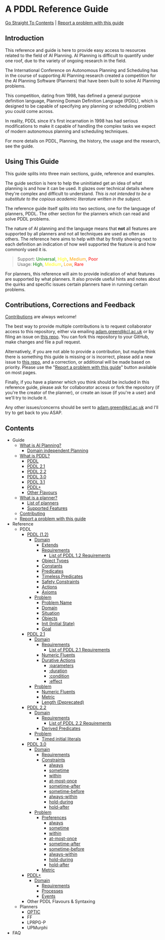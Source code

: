 # A PDDL Reference Guide
[Go Straight To Contents](#contents) | [Report a problem with this guide](https://github.com/nergmada/pddl-reference/issues/new)
## Introduction
This reference and guide is here to provide easy access to resources related to the field of AI Planning. AI Planning is difficult to quantify under one roof, due to the variety of ongoing research in the field. 

The International Conference on Autonomous Planning and Scheduling has in the course of supporting AI Planning research created a competition for the AI Planning Software (Planners) that have been built to solve AI Planning problems.

This competition, dating from 1998, has defined a general purpose definition language, Planning Domain Definition Language (PDDL), which is designed to be capable of specifying any planning or scheduling problem you could come across.

In reality, PDDL since it's first incarnation in 1998 has had serious modifications to make it capable of handling the complex tasks we expect of modern autonomous planning and scheduling techniques. 

For more details on PDDL, Planning, the history, the usage and the research, see the guide.

## Using This Guide
This guide splits into three main sections, guide, reference and examples. 

The guide section is here to help the uninitiated get an idea of what planning is and how it can be used. It glazes over technical details where they're complex and difficult to understand. *This is not intended to be a substitute to the copious academic literature written in the subject*.

The reference guide itself splits into two sections, one for the language of planners, PDDL. The other section for the planners which can read and solve PDDL problems. 

The nature of AI planning and the language means that **not** all features are supported by all planners and not all techniques are used as often as others. The reference here aims to help with that by firstly showing next to each definition an indication of how well supported the feature is and how commonly used it is.

>Support: <span style="color:green">Universal</span>, <span style="color:yellow">High</span>, <span style="color:orange">Medium</span>, <span style="color:red">Poor</span>  
Usage: <span style="color:green">High</span>, <span style="color:yellow">Medium</span>, <span style="color:orange">Low</span>, <span style="color:red">Rare</span>

For planners, this reference will aim to provide indication of what features are supported by what planners. It also provide useful hints and notes about the quirks and specific issues certain planners have in running certain problems. 

## Contributions, Corrections and Feedback
[Contributions](./guide/contributing.md) are always welcome!

The best way to provide multiple contributions is to request collaborator access to this repository, either via emailing adam.green@kcl.ac.uk or by filing an issue on [this repo](https://github.com/nergmada/pddl-reference). You can fork this repository to your GitHub, make changes and file a pull request.

Alternatively, if you are not able to provide a contribution, but maybe think there is something this guide is missing or is incorrect, please add a new issue to [this repo](https://github.com/nergmada/pddl-reference), and a correction, or additional will be made based on priority. Please use the "[Report a problem with this guide](https://github.com/nergmada/pddl-reference/issues/new)" button available on most pages.

Finally, if you have a planner which you think should be included in this reference guide, please ask for collaborator access or fork the repository (if you're the creator of the planner), or create an issue (if you're a user) and we'll try to include it.

Any other issues/concerns should be sent to adam.green@kcl.ac.uk and I'll try to get back to you ASAP.

## Contents
- Guide
    - [What is AI Planning?](./guide/whatisaip.md)
        - [Domain independent Planning](./guide/whatisaip.md#domain%20independent%20planning)
    - [What is PDDL?](./guide/whatispddl.md)
        - [PDDL](./guide/whatispddl.md#pddl)
        - [PDDL 2.1](./guide/whatispddl.md#pddl-21)
        - [PDDL 2.2](./guide/whatispddl.md#pddl-22)
        - [PDDL 3.0](./guide/whatispddl.md#pddl-3)
        - [PDDL 3.1](./guide/whatispddl.md#pddl-31)
        - [PDDL+](./guide/whatispddl.md#pddl-1)
        - [Other Flavours](./guide/whatispddl.md#other-flavours-of-pddl)
    - [What is a planner?](./guide/whatisplanner.md)
        - [List of planners](./guide/whatisplanner.md#list-of-planners)
        - [Supported Features](./guide/whatisplanner.md#planner-feature-support)
    - [Contributing](./guide/contributing.md)
    - [Report a problem with this guide](https://github.com/nergmada/pddl-reference/issues/new)
- Reference
    - PDDL
        - [PDDL (1.2)](./reference/PDDL/main.md)
            - [Domain](./reference/PDDL/domain.md)
                - [Extends](./reference/PDDL/domain.md#extends)
                - [Requirements](./reference/PDDL/domain.md#requirements)
                    - [List of PDDL 1.2 Requirements](./reference/PDDL/Domain/requirements.md)
                - [Object Types](./reference/PDDL/domain.md#object-types)
                - [Constants](./reference/PDDL/domain.md#constants)
                - [Predicates](./reference/PDDL/domain.md#predicates)
                - [Timeless Predicates](./reference/PDDL/domain.md#timeless-predicates)
                - [Safety Constraints](./reference/PDDL/domain.md#safety-constraint)
                - [Actions](./reference/PDDL/domain.md#actions)
                - [Axioms](./reference/PDDL/domain.md#axioms)
            - [Problem](./reference/PDDL/problem.md)
                - [Problem Name](./reference/PDDL/problem.md#problem-name)
                - [Domain](./reference/PDDL/problem.md#domain)
                - [Situation](./reference/PDDL/problem.md#situation)
                - [Objects](./reference/PDDL/problem.md#objects)
                - [Init (Initial State)](./reference/PDDL/problem.md#init)
                - [Goal](./reference/PDDL/problem.md#goal)
        - [PDDL 2.1](./reference/PDDL2.1/main.md)
            - [Domain](./reference/PDDL2.1/domain.md)
                - [Requirements](./reference/PDDL2.1/domain.md#requirements)
                    - [List of PDDL 2.1 Requirements](./reference/PDDL2.1/domain.md#list-of-requirements)
                - [Numeric Fluents](./reference/PDDL2.1/domain.md#numeric-fluents)
                - [Durative Actions](./reference/PDDL2.1/domain.md#durative-actions)
                    - [:parameters](./reference/PDDL2.1/domain.md#parameters)
                    - [:duration](./reference/PDDL2.1/domain.md#duration)
                    - [:condition](./reference/PDDL2.1/domain.md#condition)
                    - [:effect](./reference/PDDL2.1/domain.md#effect)
            - [Problem](./reference/PDDL2.1/problem.md)
                - [Numeric Fluents](./reference/PDDL2.1/problem.md#numeric-fluents)
                - [Metric](./reference/PDDL2.1/problem.md#metric)
                - [Length (Deprecated)](./reference/PDDL2.1/problem.md#length)
        - [PDDL 2.2](./reference/PDDL2.2/main.md)
            - [Domain](./reference/PDDL2.2/domain.md)
                - [Requirements](./reference/PDDL2.2/domain.md#requirements)
                    - [List of PDDL 2.2 Requirements](./reference/PDDL2.2/domain.md#list-of-requirements)
                - [Derived Predicates](./reference/PDDL2.2/domain.md#derived-predicates)
            - [Problem](./reference/PDDL2.2/problem.md)
                - [Timed initial literals](./reference/PDDL2.2/problem.md#timed-initial-literals)
        - [PDDL 3.0](./reference/PDDL3.0/main.md)
            - [Domain](./reference/PDDL3.0/domain.md)
                - [Requirements](./reference/PDDL3.0/domain.md#requirements)
                - [Constraints](./reference/PDDL3.0/domain.md#constraints)
                    - [always](./reference/PDDL3.0/domain.md#always)
                    - [sometime](./reference/PDDL3.0/domain.md#sometime)
                    - [within](./reference/PDDL3.0/domain.md#within)
                    - [at-most-once](./reference/PDDL3.0/domain.md#at-most-once)
                    - [sometime-after](./reference/PDDL3.0/domain.md#sometime-after)
                    - [sometime-before](./reference/PDDL3.0/domain.md#sometime-before)
                    - [always-within](./reference/PDDL3.0/domain.md#always-within)
                    - [hold-during](./reference/PDDL3.0/domain.md#hold-during)
                    - [hold-after](./reference/PDDL3.0/domain.md#hold-after)
            - [Problem](./reference/PDDL3.0/problem.md)
                - [Preferences](./reference/PDDL3.0/problem.md#preferences)
                    - [always](./reference/PDDL3.0/problem.md#always)
                    - [sometime](./reference/PDDL3.0/problem.md#sometime)
                    - [within](./reference/PDDL3.0/problem.md#within)
                    - [at-most-once](./reference/PDDL3.0/problem.md#at-most-once)
                    - [sometime-after](./reference/PDDL3.0/problem.md#sometime-after)
                    - [sometime-before](./reference/PDDL3.0/problem.md#sometime-before)
                    - [always-within](./reference/PDDL3.0/problem.md#always-within)
                    - [hold-during](./reference/PDDL3.0/problem.md#hold-during)
                    - [hold-after](./reference/PDDL3.0/problem.md#hold-after)
                - [Metric](./reference/PDDL3.0/problem.md#metric)
        - [PDDL+](./reference/PDDL+/main.md)
            - [Domain](./reference/PDDL+/domain.md)
                - [Requirements](./reference/PDDL+/domain.md#requirements)
                - [Processes](./reference/PDDL+/domain.md#processes)
                - [Events](./reference/PDDL+/domain.md#events)
        - Other PDDL Flavours & Syntaxing
    - Planners
        - [OPTIC](./reference/planners/OPTIC/main.md)
        - FF
        - LPRPG-P
        - UPMurphi
- FAQ
